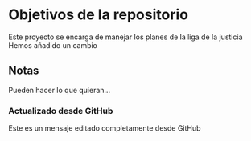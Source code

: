 # Objetivos de la repositorio

Este proyecto se encarga de manejar los planes de la liga de la justicia
Hemos añadido un cambio


## Notas
Pueden hacer lo que quieran...

### Actualizado desde GitHub
Este es un mensaje editado completamente desde GitHub
